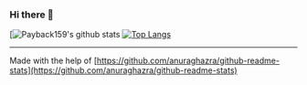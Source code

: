 ### Hi there 👋

[![Payback159's github stats](https://github-readme-stats.vercel.app/api?username=payback159&show_icons=true&theme=default&count_private=true)
[![Top Langs](https://github-readme-stats.vercel.app/api/top-langs/?username=payback159)](https://github.com/anuraghazra/github-readme-stats)

<!--
**Payback159/Payback159** is a ✨ _special_ ✨ repository because its `README.md` (this file) appears on your GitHub profile.

Here are some ideas to get you started:

- 🔭 I’m currently working on ...
- 🌱 I’m currently learning ...
- 👯 I’m looking to collaborate on ...
- 🤔 I’m looking for help with ...
- 💬 Ask me about ...
- 📫 How to reach me: ...
- 😄 Pronouns: ...
- ⚡ Fun fact: ...
-->
---
Made with the help of [https://github.com/anuraghazra/github-readme-stats](https://github.com/anuraghazra/github-readme-stats)
